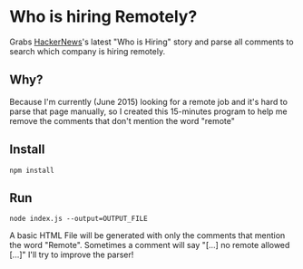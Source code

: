 # Who is hiring Remotely?

Grabs [HackerNews](http://news.ycombinator.com)'s  latest "Who is Hiring" story and parse all comments to search which company is hiring remotely.

## Why?
Because I'm currently (June 2015) looking for a remote job and it's hard to parse that page manually, so I created this 15-minutes program to help me remove the comments that don't mention the word "remote"

## Install

`npm install`

## Run
`node index.js --output=OUTPUT_FILE`

A basic HTML File will be generated with only the comments that mention the word "Remote". Sometimes a comment will say "[...] no remote allowed [...]" I'll try to improve the parser!